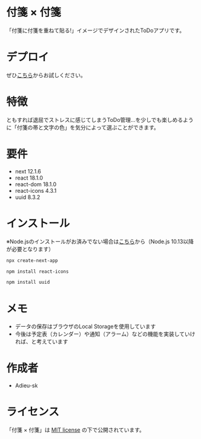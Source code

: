 # 付箋 × 付箋

「付箋に付箋を重ねて貼る!」イメージでデザインされたToDoアプリです。

# デプロイ

ぜひ[こちら](sticky-sticky.vercel.app)からお試しください。

# 特徴

ともすれば退屈でストレスに感じてしまうToDo管理...を少しでも楽しめるように「付箋の帯と文字の色」を気分によって選ぶことができます。

# 要件

* next 12.1.6
* react 18.1.0
* react-dom 18.1.0
* react-icons 4.3.1
* uuid 8.3.2

# インストール

※Node.jsのインストールがお済みでない場合は[こちら](https://nodejs.org/en/)から（Node.js 10.13以降が必要となります）

```bash
npx create-next-app
```

```bash
npm install react-icons
```

```bash
npm install uuid
```

# メモ

* データの保存はブラウザのLocal Storageを使用しています
* 今後は予定表（カレンダー）や通知（アラーム）などの機能を実装していければ、と考えています

# 作成者

* Adieu-sk

# ライセンス

 「付箋 × 付箋」は [MIT license](https://en.wikipedia.org/wiki/MIT_License) の下で公開されています。
